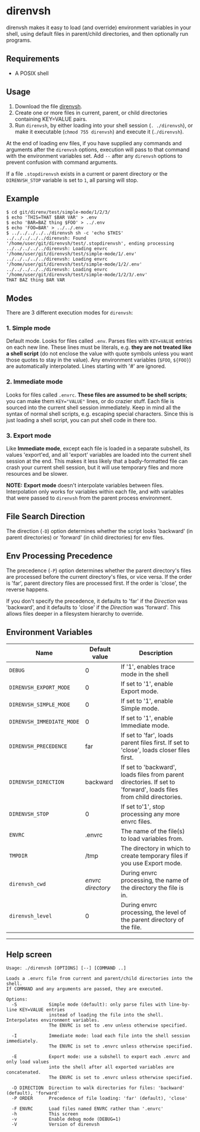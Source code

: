 <!-- vim: syntax=markdown
-->

# direnvsh
direnvsh makes it easy to load (and override) environment variables in your shell, using default files in parent/child directories, and then optionally run programs.

## Requirements
- A POSIX shell

## Usage

1. Download the file [direnvsh](./direnvsh).
2. Create one or more files in current, parent, or child directories containing KEY=VALUE pairs.
3. Run `direnvsh`, by either loading into your shell session (`. ./direnvsh`), or make it executable (`chmod 755 direnvsh`) and execute it (`./direnvsh`).

At the end of loading env files, if you have supplied any commands and arguments after the `direnvsh` options, execution will pass to that command with the environment variables set. Add `--` after any `direnvsh` options to prevent confusion with command arguments.

If a file `.stopdirenvsh` exists in a current or parent directory or the `DIRENVSH_STOP` variable is set to `1`, all parsing will stop.

## Example

```
$ cd git/direnv/test/simple-mode/1/2/3/
$ echo 'THIS=THAT $BAR VAR' > .env
$ echo 'BAR=BAZ thing $FOO' > ../.env
$ echo 'FOO=BAR' > ../../.env
$ ../../../../../direnvsh sh -c 'echo $THIS'
../../../../../direnvsh: Found '/home/user/git/direnvsh/test/.stopdirenvsh', ending processing
../../../../../direnvsh: Loading envrc '/home/user/git/direnvsh/test/simple-mode/1/.env'
../../../../../direnvsh: Loading envrc '/home/user/git/direnvsh/test/simple-mode/1/2/.env'
../../../../../direnvsh: Loading envrc '/home/user/git/direnvsh/test/simple-mode/1/2/3/.env'
THAT BAZ thing BAR VAR
```

## Modes

There are 3 different execution modes for `direnvsh`:

### 1. Simple mode

Default mode. Looks for files called `.env`. Parses files with `KEY=VALUE` entries on each new line. These lines must be literals, e.g. **they are not treated like a shell script** (do not enclose the value with quote symbols unless you want those quotes to stay in the value). Any environment variables (`$FOO`, `${FOO}`) are automatically interpolated. Lines starting with '#' are ignored. 

### 2. Immediate mode

Looks for files called `.envrc`. **These files are assumed to be shell scripts**; you can make them `KEY="VALUE"` lines, or do crazier stuff. Each file is sourced into the current shell session immediately. Keep in mind all the syntax of normal shell scripts, e.g. escaping special characters. Since this is just loading a shell script, you can put shell code in there too.

### 3. Export mode

Like **Immediate mode**, except each file is loaded in a separate subshell, its values 'export'ed, and all 'export' variables are loaded into the current shell session at the end. This makes it less likely that a badly-formatted file can crash your current shell session, but it will use temporary files and more resources and be slower.

**NOTE:** **Export mode** doesn't interpolate variables between files. Interpolation only works for variables within each file, and with variables that were passed to `direnvsh` from the parent process environment.


## File Search Direction

The direction (`-D`) option determines whether the script looks 'backward' (in parent directories) or 'forward' (in child directories) for env files.


## Env Processing Precedence

The precedence (`-P`) option determines whether the parent directory's files are processed before the current directory's files, or vice versa. If the order is 'far', parent directory files are processed first. If the order is 'close', the reverse happens.

If you don't specify the precedence, it defaults to 'far' if the *Direction* was 'backward', and it defaults to 'close' if the *Direction* was 'forward'. This allows files deeper in a filesystem hierarchy to override.


## Environment Variables

| Name | Default value | Description |
| --- | --- | --- |
| `DEBUG` | 0 | If '1', enables trace mode in the shell |
| `DIRENVSH_EXPORT_MODE` | 0 | If set to '1', enable Export mode. |
| `DIRENVSH_SIMPLE_MODE` | 0 | If set to '1', enable Simple mode. |
| `DIRENVSH_IMMEDIATE_MODE` | 0 | If set to '1', enable Immediate mode. |
| `DIRENVSH_PRECEDENCE` | far | If set to 'far', loads parent files first. If set to 'close', loads closer files first. |
| `DIRENVSH_DIRECTION` | backward | If set to 'backward', loads files from parent directories. If set to 'forward', loads files from child directories. |
| `DIRENVSH_STOP` | 0 | If set to'1', stop processing any more envrc files. |
| `ENVRC` | .envrc | The name of the file(s) to load variables from. |
| `TMPDIR` | /tmp | The directory in which to create temporary files if you use Export mode. |
| `direnvsh_cwd` | *envrc directory* | During envrc processing, the name of the directory the file is in. |
| `direnvsh_level` | 0 | During envrc processing, the level of the parent directory of the file. |


---

## Help screen

    Usage: ./direnvsh [OPTIONS] [--] [COMMAND ..]
    
    Loads a .envrc file from current and parent/child directories into the shell.
    If COMMAND and any arguments are passed, they are executed.
    
    Options:
      -S            Simple mode (default): only parse files with line-by-line KEY=VALUE entries
                    instead of loading the file into the shell. Interpolates environment variables.
                    The ENVRC is set to .env unless otherwise specified.
    
      -I            Immediate mode: load each file into the shell session immediately.
                    The ENVRC is set to .envrc unless otherwise specified.
    
      -E            Export mode: use a subshell to export each .envrc and only load values
                    into the shell after all exported variables are concatenated.
                    The ENVRC is set to .envrc unless otherwise specified.
    
      -D DIRECTION  Direction to walk directories for files: 'backward' (default), 'forward'
      -P ORDER      Precedence of file loading: 'far' (default), 'close'
    
      -F ENVRC      Load files named ENVRC rather than '.envrc'
      -h            This screen
      -v            Enable debug mode (DEBUG=1)
      -V            Version of direnvsh
